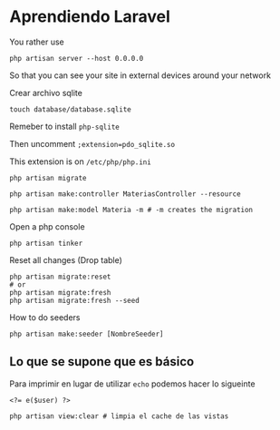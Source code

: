 # Aprendiendo Laravel

You rather use 

```shell
php artisan server --host 0.0.0.0
```

So that you can see your site in external devices around your network

Crear archivo sqlite

```shell
touch database/database.sqlite
```

Remeber to install `php-sqlite`

Then uncomment `;extension=pdo_sqlite.so`

This extension is on `/etc/php/php.ini`

```shell
php artisan migrate
```

```shell
php artisan make:controller MateriasController --resource
```

```shell
php artisan make:model Materia -m # -m creates the migration
```

Open a php console

```shell
php artisan tinker
```

Reset all changes (Drop table)

```shell
php artisan migrate:reset
# or
php artisan migrate:fresh
php artisan migrate:fresh --seed
```

How to do seeders

```shell
php artisan make:seeder [NombreSeeder]
```

## Lo que se supone que es básico

Para imprimir en lugar de utilizar `echo` podemos hacer lo sigueinte

```shell
<?= e($user) ?>
```

```shell
php artisan view:clear # limpia el cache de las vistas 
```

